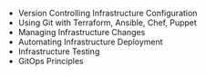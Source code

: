 - Version Controlling Infrastructure Configuration
- Using Git with Terraform, Ansible, Chef, Puppet
- Managing Infrastructure Changes
- Automating Infrastructure Deployment
- Infrastructure Testing
- GitOps Principles